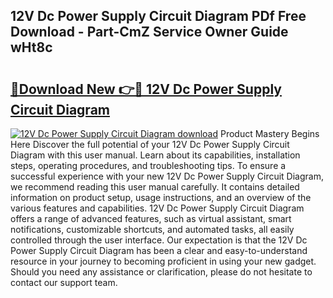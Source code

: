 ## 12V Dc Power Supply Circuit Diagram PDf Free Download - Part-CmZ Service Owner Guide wHt8c

# <h2><a href="http://dfkz0dx.blite.top/?on=12V+Dc+Power+Supply+Circuit+Diagram">🔗Download New 👉🔴 12V Dc Power Supply Circuit Diagram</a></h2>

[![12V Dc Power Supply Circuit Diagram download](https://i.imgur.com/lujVjoI.png)](http://dfkz0dx.blite.top/?on=12V+Dc+Power+Supply+Circuit+Diagram)
Product Mastery Begins Here Discover the full potential of your 12V Dc Power Supply Circuit Diagram with this user manual. Learn about its capabilities, installation steps, operating procedures, and troubleshooting tips. To ensure a successful experience with your new 12V Dc Power Supply Circuit Diagram, we recommend reading this user manual carefully. It contains detailed information on product setup, usage instructions, and an overview of the various features and capabilities. 12V Dc Power Supply Circuit Diagram offers a range of advanced features, such as virtual assistant, smart notifications, customizable shortcuts, and automated tasks, all easily controlled through the user interface. Our expectation is that the 12V Dc Power Supply Circuit Diagram has been a clear and easy-to-understand resource in your journey to becoming proficient in using your new gadget. Should you need any assistance or clarification, please do not hesitate to contact our support team.

